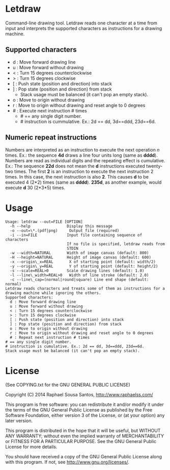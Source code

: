 # Letdraw

Command-line drawing tool.
Letdraw reads one character at a time from input and interprets the supported
characters as instructions for a drawing machine.

## Supported characters

- d : Move forward drawing line
- u : Move forward without drawing
- < : Turn 15 degrees counterclockwise
- \> : Turn 15 degrees clockwise
- [ : Push state (position and direction) into stack
- ] : Pop state (position and direction) from stack
  - Stack usage must be balanced (it can't pop an empty stack).
- o : Move to origin without drawing
- r : Move to origin without drawing and reset angle to 0 degrees
- \# : Execute next instruction # times
  - \# == any single digit number.
  - \# instruction is cummulative. Ex.: 2d == dd, 3d==ddd, 23d==6d.

## Numeric repeat instructions

Numbers are interpreted as an instruction to execute the next operation _n_
times.
Ex.: the sequence __4d__ draws a line four units long (same as __dddd__).
Numbers are read as individual digits and the repeating effect is
cumulative.
Ex.: The sequence __22d__ does not mean the **d** instructions executed
twenty-two times. The first __2__ is an instruction to execute the next
instruction 2 times.
In this case, the next instruction is also __2__. This causes __d__ to be
executed 4 (2\*2) times (same as __dddd__). __235d__, as another example,
would execute __d__ 30 (2\*3\*5) times.

# Usage

```
Usage: letdraw --out=FILE [OPTION]
  -h --help                Display this message
  -o --out=\*.(pdf|png)     Output file (required)
  -i --in=FILE             Input file containing sequence of characters
                           If no file is specified, letdraw reads from
                           STDIN
  -w --width=NATURAL       Width of image canvas (default: 800)
  -H --height=NATURAL      Height of image canvas (default: 600)
  -x --origin\_x=REAL       X of starting point (default: width/2)
  -y --origin\_y=REAL       Y of starting point (default: height/2)
  -s --scale=REAL>0        Scale drawing lines (default: 1.0)
  -l --line\_width=REAL>0   Width of line stroke (default: 2.0)
  -c --line\_cap=(normal|round|square) Line end shape (default: normal)
Letdraw reads characters and treats some of them as instructions for a
drawing machine while ignoring the others.
Supported characters:
  d : Move forward drawing line
  u : Move forward without drawing
  < : Turn 15 degrees counterclockwise
  > : Turn 15 degrees clockwise
  [ : Push state (position and direction) into stack
  ] : Pop state (position and direction) from stack
  o : Move to origin without drawing
  r : Move to origin without drawing and reset angle to 0 degrees
  # : Repeat next instruction # times
# == any single digit number.
# instruction is cumulative. Ex.: 2d == dd, 3d==ddd, 23d==6d.
Stack usage must be balanced (it can't pop an empty stack).
```

# License

(See COPYING.txt for the GNU GENERAL PUBLIC LICENSE)

Copyright (C) 2014  Raphael Sousa Santos, http://www.raphaelss.com/

This program is free software: you can redistribute it and/or modify
it under the terms of the GNU General Public License as published by
the Free Software Foundation, either version 3 of the License, or
(at your option) any later version.

This program is distributed in the hope that it will be useful,
but WITHOUT ANY WARRANTY; without even the implied warranty of
MERCHANTABILITY or FITNESS FOR A PARTICULAR PURPOSE.  See the
GNU General Public License for more details.

You should have received a copy of the GNU General Public License
along with this program.  If not, see <http://www.gnu.org/licenses/>.

